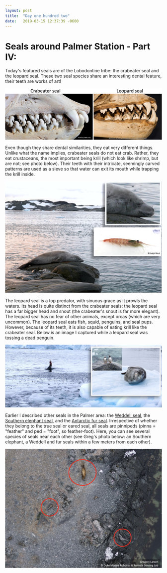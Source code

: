 ```yaml
---
layout: post
title:  "Day one hundred two"
date:   2019-03-15 12:37:39 -0600
---
```

# Seals around Palmer Station - Part IV:
Today's featured seals are of the Lobodontine tribe: the crabeater seal and the leopard seal. These two seal species share an interesting dental feature, their teeth are works of art!

![dental features](/assets/blog_photos/190315/Teeth.jpg)

Even though they share dental similarities, they eat very different things. Unlike what the name implies, crabeater seals do not eat crab. Rather, they eat crustaceans, the most important being krill (which look like shrimp, but are not; see photo below). Their teeth with their intricate, seemingly carved patterns are used as a sieve so that water can exit its mouth while trapping the krill inside.

![Crabeater seal and prey](/assets/blog_photos/190315/CrabeaterSeal_ByPumphouse.jpg)

The leopard seal is a top predator, with sinuous grace as it prowls the waters. Its head is quite distinct from the crabeater seals: the leopard seal has a far bigger head and snout (the crabeater's snout is far more elegant). The leopard seal has no fear of other animals, except orcas (which are very uncommon). The leopard seal eats fish, squid, penguins, and seal pups. However, because of its teeth, it is also capable of eating krill like the crabeater seal. Below is an image I captured while a leopard seal was tossing a dead penguin. 

![Leopard seal - apex predator](/assets/blog_photos/190315/LeopardSeal_ApexPredator.jpg)

Earlier I described other seals in the Palmer area: the [Weddell seal](https://natasjavgestel.github.io/blog/2019/03/08/day-ninetyfive), the [Southern elephant seal](https://natasjavgestel.github.io/blog/2019/03/09/day-ninetysix), and the [Antarctic fur seal](https://natasjavgestel.github.io/blog/2019/03/10/day-ninetyseven). Irrespective of whether they belong to the true seal or eared seal, all seals are pinnipeds (pinna = "feather" and ped = "foot", so feather-foot). Here, you can see several species of seals near each other (see Greg's photo below: an Southern elephant, a Weddell and fur seals within a few meters from each other). 

![Aerial view](/assets/blog_photos/190315/AerialPhoto_SealsSpecies.jpg)
